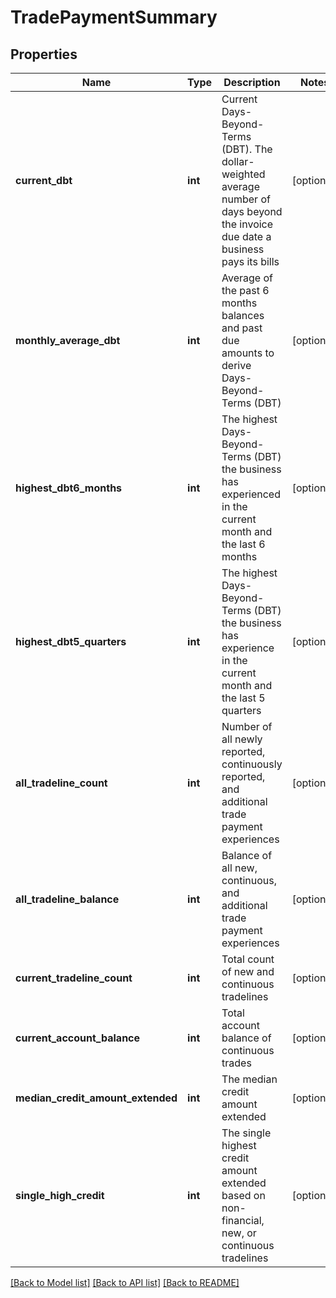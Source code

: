 # TradePaymentSummary

## Properties
Name | Type | Description | Notes
------------ | ------------- | ------------- | -------------
**current_dbt** | **int** | Current Days-Beyond-Terms (DBT). The dollar-weighted average number of days beyond the invoice due date a business pays its bills | [optional] 
**monthly_average_dbt** | **int** | Average of the past 6 months balances and past due amounts to derive Days-Beyond-Terms (DBT) | [optional] 
**highest_dbt6_months** | **int** | The highest Days-Beyond-Terms (DBT) the business has experienced in the current month and the last 6 months | [optional] 
**highest_dbt5_quarters** | **int** | The highest Days-Beyond-Terms (DBT) the business has experience in the current month and the last 5 quarters | [optional] 
**all_tradeline_count** | **int** | Number of all newly reported, continuously reported, and additional trade payment experiences | [optional] 
**all_tradeline_balance** | **int** | Balance of all new, continuous, and additional trade payment experiences | [optional] 
**current_tradeline_count** | **int** | Total count of new and continuous tradelines | [optional] 
**current_account_balance** | **int** | Total account balance of continuous trades | [optional] 
**median_credit_amount_extended** | **int** | The median credit amount extended | [optional] 
**single_high_credit** | **int** | The single highest credit amount extended based on non-financial, new, or continuous tradelines | [optional] 

[[Back to Model list]](../README.md#documentation-for-models) [[Back to API list]](../README.md#documentation-for-api-endpoints) [[Back to README]](../README.md)


